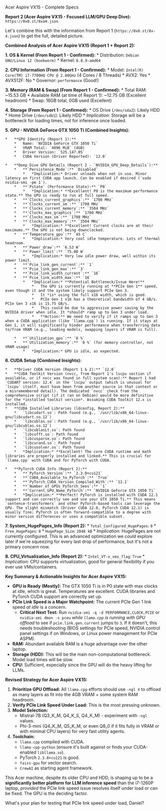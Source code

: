  Acer Aspire VX15 - Complete Specs

**Report 2 (Acer Aspire VX15 - Focused LLM/GPU Deep Dive):** `https://0x0.st/8xoH.json`

Let's combine this with the information from Report 1 (`https://0x0.st/8x-4.json`) to get the full, detailed picture.

**Combined Analysis of Acer Aspire VX15 (Report 1 + Report 2):**

**1. OS & Kernel (From Report 1 - Confirmed):**
    *   Distribution: `Debian GNU/Linux 12 (bookworm)`
    *   Kernel: `6.8.9-amd64`

**2. CPU Information (From Report 1 - Confirmed):**
    *   Model: `Intel(R) Core(TM) i7-7700HQ CPU @ 2.80GHz` (4 Cores / 8 Threads)
    *   AVX2: Yes
    *   AVX512F: No
    *   Governor: `performance` (Good!)

**3. Memory (RAM & Swap) (From Report 1 - Confirmed):**
    *   Total RAM: ~15.53 GB
    *   Available RAM (at time of Report 1): ~12.75 GB (Excellent headroom)
    *   Swap: 16GB total, 0GB used (Excellent)

**4. Storage (From Report 1 - Confirmed):**
    *   OS Drive (`/dev/sda2`): Likely HDD
    *   Home Drive (`/dev/sdb1`): Likely HDD
    *   *Implication:* Storage will be a bottleneck for loading times, not for inference once loaded.

**5. GPU - NVIDIA GeForce GTX 1050 Ti (Combined Insights):**

    *   **GPU Identity (Report 1):**
        *   Name: `NVIDIA GeForce GTX 1050 Ti`
        *   VRAM Total: `4096 MiB` (4GB)
        *   Driver Version: `525.147.05`
        *   CUDA Version (Driver Reported): `12.0`

    *   **Deep Dive GPU Details (Report 2 - `NVIDIA_GPU_Deep_Details`):**
        *   **`Persistence_Mode`:** `Disabled`
            *   *Implication:* Driver unloads when not in use. Minor latency on first CUDA app launch. Can be enabled if desired (`sudo nvidia-smi -pm 1`).
        *   **`Pstate` (Performance State):** `P0`
            *   *Implication:* **Excellent! P0 is the maximum performance state.** The GPU is ready to run at full speed.
        *   **`Clocks_current_graphics`:** `1708 MHz`
        *   **`Clocks_current_sm`:** `1708 MHz`
        *   **`Clocks_current_memory`:** `3504 MHz`
        *   **`Clocks_max_graphics`:** `1708 MHz`
        *   **`Clocks_max_sm`:** `1708 MHz`
        *   **`Clocks_max_memory`:** `3504 MHz`
            *   *Implication:* **Excellent! Current clocks are at their maximums.** The GPU is not being downclocked.
        *   **`Temperature_gpu`:** `45 C`
            *   *Implication:* Very cool idle temperature. Lots of thermal headroom.
        *   **`Power_draw`:** `6.53 W`
        *   **`Power_limit`:** `75.00 W`
            *   *Implication:* Very low idle power draw, well within its power limit.
        *   **`Pcie_link_gen_current`:** `1`
        *   **`Pcie_link_gen_max`:** `3`
        *   **`Pcie_link_width_current`:** `16`
        *   **`Pcie_link_width_max`:** `16`
            *   *Implication:* **Potential Bottleneck/Issue Here!**
                *   The GPU is currently running at **PCIe Gen 1** speed, even though it and the system likely support PCIe Gen 3.
                *   It *is* using the full x16 width, which is good.
                *   PCIe Gen 1 x16 has a theoretical bandwidth of 4 GB/s. PCIe Gen 3 x16 is 15.75 GB/s.
                *   This could be due to aggressive power saving by the NVIDIA driver when idle. It *should* ramp up to Gen 3 under load.
                *   **Action:** We need to verify if it ramps up to Gen 3 when a CUDA application (like `llama.cpp`) is running. If it stays at Gen 1, it will significantly hinder performance when transferring data to/from VRAM (e.g., loading models, swapping layers if VRAM is full).

        *   **`Utilization_gpu`:** `0 %`
        *   **`Utilization_memory`:** `0 %` (for memory controller, not VRAM usage)
            *   *Implication:* GPU is idle, as expected.

**6. CUDA Setup (Combined Insights):**

    *   **Driver CUDA Version (Report 1 & 2):** `12.0`
    *   **CUDA Toolkit Version (nvcc, from Report 1's lscpu section if available, or if nvcc was found in full system scan):** Report 1 had `CUDART version: 12.4` in the `lscpu` output (which is unusual for `lscpu` itself, must have been from another source in that context or a misremembered detail). The dedicated `nvcc` check from the comprehensive script (if it ran on Debian) would be more definitive for the *installed toolkit version*. Assuming CUDA Toolkit 12.x is installed.
    *   **CUDA Installed Libraries (ldconfig, Report 2):**
        *   `libcudart.so`: Path found (e.g., `/usr/lib/x86_64-linux-gnu/libcudart.so.12`)
        *   `libcublas.so`: Path found (e.g., `/usr/lib/x86_64-linux-gnu/libcublas.so.12`)
        *   `libcublasLt.so`: Path found
        *   `libcufft.so`: Path found
        *   `libcusparse.so`: Path found
        *   `libcurand.so`: Path found
        *   `libcusolver.so`: Path found
        *   *Implication:* **Excellent! The core CUDA runtime and math libraries are properly installed and linked.** This is crucial for `llama.cpp` with CUDA and for PyTorch with CUDA.

    *   **PyTorch CUDA Info (Report 2):**
        *   **`PyTorch_Version`:** `2.3.0+cu121`
        *   **`CUDA_Available_to_PyTorch`:** `True`
        *   **`PyTorch_CUDA_Version_Compiled_With`:** `12.1`
        *   **`Number_of_GPUs_PyTorch_Sees`:** `1`
        *   **`Current_GPU_Name_PyTorch`:** `NVIDIA GeForce GTX 1050 Ti`
        *   *Implication:* **Perfect! PyTorch is installed with CUDA 12.1 support and can correctly see and use your GTX 1050 Ti.** This means `sentence-transformers` and other PyTorch-based tools can leverage the GPU. The slight mismatch (Driver CUDA 12.0, PyTorch CUDA 12.1) is usually fine; PyTorch is often forward-compatible to a degree with minor version differences or uses a compatible subset.

**7. System_HugePages_Info (Report 2):**
    *   `Total_Configured_HugePages`: `0`
    *   `Free_HugePages`: `0`
    *   `HugePage_Size`: `2048 kB`
    *   *Implication:* HugePages are not currently configured. This is an advanced optimization we *could* explore later if we're squeezing for every last drop of performance, but it's not a primary concern now.

**8. CPU_Virtualization_Info (Report 2):**
    *   `Intel_VT-x_vmx_flag`: `True`
    *   *Implication:* CPU supports virtualization, good for general flexibility if you ever use VMs/containers.

**Key Summary & Actionable Insights for Acer Aspire VX15:**

*   **GPU is Ready (Mostly):** The GTX 1050 Ti is in P0 state with max clocks at idle, which is great. Temperatures are excellent. CUDA libraries and PyTorch CUDA support are correctly set up.
*   **PCIe Link Speed is a Major Watchpoint:** The current PCIe Gen 1 link speed *at idle* is a concern.
    *   **Critical Next Test:** Run `nvidia-smi -q -d PERFORMANCE,CLOCK,PCIE` or `nvidia-smi dmon -s pceu` *while `llama.cpp` is running with GPU offload* to see if `pcie.link.gen.current` jumps to `3`. If it doesn't, this needs troubleshooting (BIOS settings for PCIe speed, NVIDIA control panel settings if on Windows, or Linux power management for PCIe ASPM).
*   **RAM:** Abundant available RAM is a huge advantage over the other laptop.
*   **Storage (HDD):** This will be the main non-computational bottleneck. Model load times will be slow.
*   **CPU:** Sufficient, especially since the GPU will do the heavy lifting for LLMs.

**Revised Strategy for Acer Aspire VX15:**

1.  **Prioritize GPU Offload:** All `llama.cpp` efforts should use `-ngl X` to offload as many layers as fit into the 4GB VRAM + some system RAM headroom.
2.  **Verify PCIe Link Speed Under Load:** This is the most pressing unknown.
3.  **Model Selection:**
    *   Mistral-7B (Q3_K_M, Q4_K_S, Q4_K_M) - experiment with `-ngl` values.
    *   Phi-3-mini (Q4_K_M, Q5_K_M, or even Q8_0 if it fits fully in VRAM or with minimal CPU layers) for very fast utility agents.
4.  **Toolchain:**
    *   `llama.cpp` compiled with CUDA.
    *   `llama-cpp-python` (ensure it's built against or finds your CUDA-enabled `libllama.so`).
    *   PyTorch `2.3.0+cu121` is good.
    *   `faiss-gpu` for vector search.
    *   `CrewAI` as starting agent framework.

This Acer machine, despite its older CPU and HDD, is shaping up to be a **significantly better platform for LLM inference speed** than the i7-1260P laptop, *provided* the PCIe link speed issue resolves itself under load or can be fixed. The GPU is the deciding factor.

What's your plan for testing that PCIe link speed under load, Daniel?
